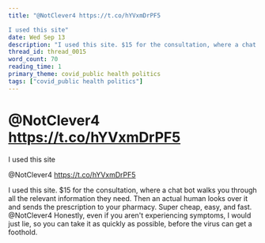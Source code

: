 ```yaml
---
title: "@NotClever4 https://t.co/hYVxmDrPF5

I used this site"
date: Wed Sep 13
description: "I used this site. $15 for the consultation, where a chat bot walks you through all the relevant information they need."
thread_id: thread_0015
word_count: 70
reading_time: 1
primary_theme: covid_public health politics
tags: ["covid_public health politics"]
---
```


# @NotClever4 https://t.co/hYVxmDrPF5

I used this site

@NotClever4 https://t.co/hYVxmDrPF5

I used this site. $15 for the consultation, where a chat bot walks you through all the relevant information they need. Then an actual human looks over it and sends the prescription to your pharmacy. Super cheap, easy, and fast. @NotClever4 Honestly, even if you aren't experiencing symptoms, I would just lie, so you can take it as quickly as possible, before the virus can get a foothold.